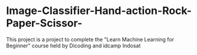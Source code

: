 # Image-Classifier-Hand-action-Rock-Paper-Scissor-
This project is a project to complete the "Learn Machine Learning for Beginner" course held by Dicoding and idcamp Indosat
